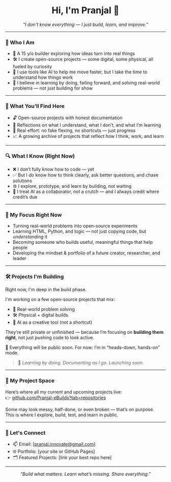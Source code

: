 <h1 align="center">Hi, I'm Pranjal 👋</h1>

<p align="center"><i>“I don't know everything — I just build, learn, and improve.”</i></p>

---

### 🌱 Who I Am

- 🧠 A 15 y/o builder exploring how ideas turn into real things  
- 🛠️ I create open-source projects — some digital, some physical, all fueled by curiosity  
- 🤖 I use tools like AI to help me move faster, but I take the time to understand how things work  
- 🧪 I believe in learning by doing, failing forward, and solving real-world problems — not just building for show

---

### 📁 What You’ll Find Here

- 🔓 Open-source projects with honest documentation  
- 📝 Reflections on what I understand, what I don’t, and what I’m learning  
- 🧰 Real effort: no fake flexing, no shortcuts — just progress  
- 📈 A growing archive of projects that reflect how I think, work, and learn

---

### 🔍 What I Know (Right Now)

- ❌ I don’t fully know how to code — yet  
- ✅ But I *do* know how to think clearly, ask better questions, and chase solutions  
- ⚙️ I explore, prototype, and learn by building, not waiting  
- 🤝 I treat AI as a collaborator, not a crutch — and I always credit where credit’s due

---

### 🎯 My Focus Right Now

- Turning real-world problems into open-source experiments  
- Learning HTML, Python, and logic — not just copying code, but *understanding* it  
- Becoming someone who builds useful, meaningful things that help people  
- Developing the mindset & portfolio of a future creator, researcher, and leader

---

### 🛠️ Projects I'm Building

Right now, I'm deep in the build phase.

I'm working on a few open-source projects that mix:
- 🧠 Real-world problem solving
- 🛠️ Physical + digital builds
- 🤖 AI as a creative tool (not a shortcut)

They’re still private or unfinished — because I’m focusing on **building them right**, not just pushing code to look active.

🚧 Everything will be public soon. For now: I’m in “heads-down, hands-on” mode.

> 🧪 *Learning by doing. Documenting as I go. Launching soon.*

---

### 📂 My Project Space

Here’s where all my current and upcoming projects live:  
👉 [github.com/Pranjal-eBuilds?tab=repositories](https://github.com/Pranjal-eBuilds?tab=repositories)

Some may look messy, half-done, or even broken — that’s on purpose.  
This is where I explore, build, test, and learn in public.

---

### 🤝 Let's Connect

- 📫 Email: [pranjal.innovate@gmail.com]  
- 🌐 Portfolio: [your site or GitHub Pages]  
- 🗂️ Featured Projects: [link your best repo here]  

---

<p align="center">
  <i>“Build what matters. Learn what’s missing. Share everything.”</i>
</p>
